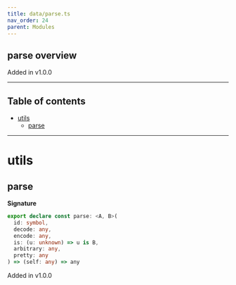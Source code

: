 ```yaml
---
title: data/parse.ts
nav_order: 24
parent: Modules
---
```


## parse overview

Added in v1.0.0

---

<h2 class="text-delta">Table of contents</h2>

- [utils](#utils)
  - [parse](#parse)

---

# utils

## parse

**Signature**

```ts
export declare const parse: <A, B>(
  id: symbol,
  decode: any,
  encode: any,
  is: (u: unknown) => u is B,
  arbitrary: any,
  pretty: any
) => (self: any) => any
```

Added in v1.0.0
